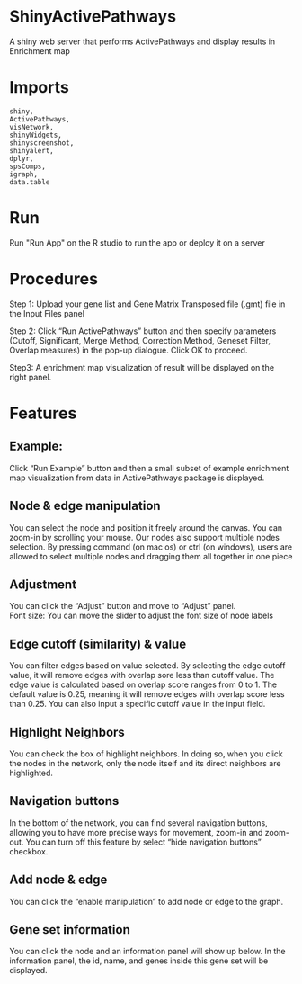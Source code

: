 # ShinyActivePathways
A shiny web server that performs ActivePathways and display results in Enrichment map

# Imports
```
shiny,
ActivePathways,
visNetwork,
shinyWidgets,
shinyscreenshot,
shinyalert,
dplyr,
spsComps,
igraph,
data.table
```

# Run 
Run "Run App" on the R studio to run the app or deploy it on a server

# Procedures
Step 1: Upload your gene list and Gene Matrix Transposed file (.gmt) file in the Input Files panel

Step 2: Click “Run ActivePathways” button and then specify parameters (Cutoff, Significant, Merge Method, Correction Method, Geneset Filter, Overlap measures) in the pop-up dialogue. Click OK to proceed.

Step3: A enrichment map visualization of result will be displayed on the right panel.


# Features
## Example: 
Click “Run Example” button and then a small subset of example enrichment map visualization from data in ActivePathways package is displayed. 

## Node & edge manipulation
You can select the node and position it freely around the canvas. You can zoom-in by scrolling your mouse. Our nodes also support multiple nodes selection. By pressing command (on mac os) or ctrl (on windows), users are allowed to select multiple nodes and dragging them all together in one piece

## Adjustment
You can click the “Adjust” button and move to “Adjust” panel.  
Font size: You can move the slider to adjust the font size of node labels

## Edge cutoff (similarity) & value
You can filter edges based on value selected. By selecting the edge cutoff value, it will remove edges with overlap sore less than cutoff value. The edge value is calculated based on overlap score ranges from 0 to 1. The default value is 0.25, meaning it will remove edges with overlap score less than 0.25. You can also input a specific cutoff value in the input field.

## Highlight Neighbors
You can check the box of highlight neighbors. In doing so, when you click the nodes in the network, only the node itself and its direct neighbors are highlighted.

## Navigation buttons
In the bottom of the network, you can find several navigation buttons, allowing you to have more precise ways for movement, zoom-in and zoom-out. You can turn off this feature by select “hide navigation buttons” checkbox.

## Add node & edge
You can click the “enable manipulation” to add node or edge to the graph.

## Gene set information
You can click the node and an information panel will show up below. In the information panel, the id, name, and genes inside this gene set will be displayed. 
